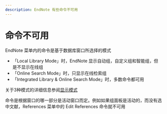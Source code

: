```yaml
---
description: EndNote 有些命令不可用
---
```


# 命令不可用

EndNote 菜单内的命令是基于数据库窗口所选择的模式

* 「Local Library Mode」时，EndNote 显示自动组，自定义组和智能组，但是不显示在线组
* 「Online Search Mode」时，只显示在线检索组
* 「Integrated Library & Online Search Mode」时，多数命令都可用

关于3种模式的详细信息参阅[显示模式](../lib/the_display_modes.md)

命令是根据窗口的哪一部分是活动窗口而定。例如如果组面板是活动的，而没有选中文献，References 菜单中的 Edit References 命令就不可用

